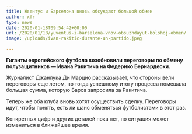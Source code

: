 ```yaml
---
title: Ювентус и Барселона вновь обсуждают большой обмен
author: xfr
type: news
date: 2020-01-18T09:54:42+00:00
url: /2020/01/18/yuventus-i-barselona-vnov-obsuzhdayut-bolshoj-obmen/
image: /uploads/ivan-rakitic-durante-un-partido.jpeg

---
```

**Гиганты европейского футбола возобновили переговоры по обмену полузащитников &#8212; Ивана Ракитича на Федерико Бернардески.**

Журналист Джанлука Ди Марцио рассказывает, что стороны вели переговоры еще летом, но тогда успешному итогу процесса помешала большая сумма, которую Барса запросила за Ракитича.

Теперь же оба клуба вновь хотят осуществить сделку. Переговоры идут, чтобы понять, есть ли шанс обменяться футболистами в этот раз.

Конкретных цифр и других деталей пока нет, но ситуация может измениться в ближайшее время.